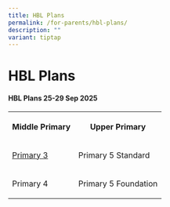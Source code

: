 ```yaml
---
title: HBL Plans
permalink: /for-parents/hbl-plans/
description: ""
variant: tiptap
---
```

<h1><strong>HBL Plans</strong></h1>
<h4><strong>HBL Plans 25-29 Sep 2025</strong></h4>
<table style="minWidth: 50px">
<colgroup>
<col>
<col>
</colgroup>
<tbody>
<tr>
<th rowspan="1" colspan="1">
<p>Middle Primary</p>
</th>
<th rowspan="1" colspan="1">
<p>Upper Primary</p>
</th>
</tr>
<tr>
<td rowspan="1" colspan="1">
<p><a href="/files/HBL Plans/25 to 29 Sep 2025/P3_CPS__HBL_Plan_25Sep2025.pdf" rel="noopener noreferrer nofollow" target="_blank">Primary 3</a>
</p>
</td>
<td rowspan="1" colspan="1">
<p>Primary 5 Standard</p>
</td>
</tr>
<tr>
<td rowspan="1" colspan="1">
<p>Primary 4</p>
</td>
<td rowspan="1" colspan="1">
<p>Primary 5 Foundation</p>
</td>
</tr>
</tbody>
</table>
<h4></h4>
<p></p>